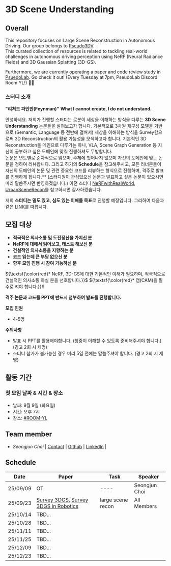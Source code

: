 # 3D Scene Understanding

<!--
![model overview](NeRFwithRealWorld.png)
--> 

## Overall
This repository focuses on Large Scene Reconstruction in Autonomous Driving. Our group belongs to [Pseudo3DV](https://github.com/Pseudo-Lab/Pseudo3DV). </br>
This curated collection of resources is related to tackling real-world challenges in autonomous driving perception using NeRF (Neural Radiance Fields) and 3D Gaussian Splatting (3D-GS).

Furthermore, we are currently operating a paper and code review study in [PsuedoLab](https://discord.gg/mNAT2GKM). Go check it out!
(Every Tuesday at 7pm, PseudoLab Discord Room YL!) 🚗💡

### 스터디 소개
**"리처드 파인만(Feynman)"**
**What I cannot create, I do not understand.**

안녕하세요. 저희가 진행할 스터디는 로봇이 세상을 이해하는 방식을 다루는 **3D Scene Understanding** 논문들을 살펴보고자 합니다. 기본적으로 3차원 재구성 모델을 기반으로 (Semantic, Language 등 전반에 걸쳐서) 세상을 이해하는 방식을 Survey함으로써 3D Reconstruction의 활용 가능성을 모색하고자 합니다. 기본적인 3D Reconstruction을 메인으로 다루기는 하나, VLA, Scene Graph Generation 등 자신이 공부하고 싶은 도메인에 맞춰 진행하셔도 무방합니다.</br>
논문은 년도별로 순차적으로 읽으며, 주제에 벗어나지 않으며 자신의 도메인에 맞는 논문을 정하여 리뷰합니다. 그리고 하기의 **Schedule**을 참고해주시고, 모든 러너분들이 자신의 도메인의 논문 및 관련 중요한 코드를 리뷰하는 형식으로 진행하며, 격주로 발표를 진행하게 됩니다.** (스터디원이 관심있으신 논문과 발표하고 싶은 논문이 있으시면 미리 말씀주시면 반영하겠습니다.)
이전 스터디 [NeRFwithRealWorld](https://github.com/Pseudo-Lab/NeRFwithRealWorld), [UrbanSceneRecon](https://github.com/Pseudo-Lab/UrbanSceneRecon)를 참고하시면 감사하겠습니다.

저희 **스터디는 밀도 있고, 심도 있는 이해를 목표**로 진행할 예정입니다. 
그리하여 다음과 같은 [LINK](https://github.com/Pseudo-Lab/Pseudo3DV)를 따릅니다.

## 모집 대상
- **적극적은 의사소통 및 도전정신을 가지신 분**
- **NeRF에 대해서 읽어보고, 테스트 해보신 분**
- **건설적인 의사소통을 지향하는 분**
- **코드 읽는데 큰 부담 없으신 분**
- **향후 모임 진행 시 참여 가능하신 분**

${\textsf{\color{red}* NeRF, 3D-GS에 대한 기본적인 이해가 필요하며, 적극적으로 건설적인 의사소통 하실 분을 선호합니다.}}$
${\textsf{\color{red}*  캠(CAM)을 필수로 켜야 합니다.}}$

**격주 논문과 코드를 PPT에 반드시 첨부하여 발표를 진행합니다.**

**모집 인원**
- 4-5명

**주의사항**
  - 발표 시 PPT를 활용해야합니다. (청중이 이해할 수 있도록 준비해주셔야 합니다.)  (경고 2회 시 제명)
  - 스터디 참가가 불가능한 경우 미리 5일 전에는 말씀주셔야 합니다. (경고 2회 시 제명)

## 활동 기간
### 첫 모임 날짜 & 시간 & 장소
- 날짜: 9월 9일 (화요일)
- 시간: 오후 7시
- 장소: [#ROOM-YL](https://discord.gg/nbpAWKUm)


## Team member
- _Seongjun Choi_ | [Contact](sjchoi.dp@gmail.com) | [Github](https://github.com/DrawingProcess) | [LinkedIn](https://www.linkedin.com/in/seongjun-choi-60b718205/) |

## Schedule

| Date | Paper | Task | Speaker |
| -------- | -------- | ---- | ---- |
| 25/09/09 | OT       | ---- | Seongjun Choi |
| 25/09/23 | [Survey 3DGS](https://arxiv.org/abs/2401.03890), [Survey 3DGS in Robotics](https://arxiv.org/abs/2410.12262) | large scene recon   | All Members |
| 25/10/14 | TBD... |
| 25/10/28 | TBD... |
| 25/11/11 | TBD... |
| 25/11/25 | TBD... |
| 25/12/09 | TBD... |
| 25/12/23 | TBD... |
